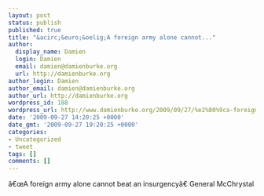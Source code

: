 ```yaml
---
layout: post
status: publish
published: true
title: "&acirc;&euro;&oelig;A foreign army alone cannot..."
author:
  display_name: Damien
  login: Damien
  email: damien@damienburke.org
  url: http://damienburke.org
author_login: Damien
author_email: damien@damienburke.org
author_url: http://damienburke.org
wordpress_id: 188
wordpress_url: http://www.damienburke.org/2009/09/27/%e2%80%9ca-foreign-army-alone-cannot/
date: '2009-09-27 14:20:25 +0000'
date_gmt: '2009-09-27 19:20:25 +0000'
categories:
- Uncategorized
- tweet
tags: []
comments: []
---
```

<p>&acirc;&euro;&oelig;A foreign army alone cannot beat an insurgency&acirc;&euro; General McChrystal</p>
